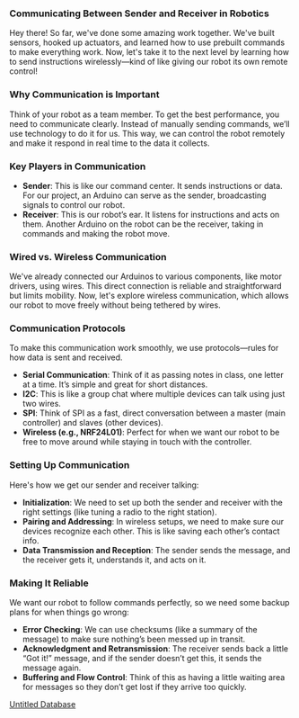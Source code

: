 ### Communicating Between Sender and Receiver in Robotics

Hey there! So far, we've done some amazing work together. We've built sensors, hooked up actuators, and learned how to use prebuilt commands to make everything work. Now, let's take it to the next level by learning how to send instructions wirelessly—kind of like giving our robot its own remote control!

### Why Communication is Important

Think of your robot as a team member. To get the best performance, you need to communicate clearly. Instead of manually sending commands, we’ll use technology to do it for us. This way, we can control the robot remotely and make it respond in real time to the data it collects.

### Key Players in Communication

- **Sender**: This is like our command center. It sends instructions or data. For our project, an Arduino can serve as the sender, broadcasting signals to control our robot.
- **Receiver**: This is our robot’s ear. It listens for instructions and acts on them. Another Arduino on the robot can be the receiver, taking in commands and making the robot move.

### Wired vs. Wireless Communication

We've already connected our Arduinos to various components, like motor drivers, using wires. This direct connection is reliable and straightforward but limits mobility. Now, let's explore wireless communication, which allows our robot to move freely without being tethered by wires.

### Communication Protocols

To make this communication work smoothly, we use protocols—rules for how data is sent and received.

- **Serial Communication**: Think of it as passing notes in class, one letter at a time. It’s simple and great for short distances.
- **I2C**: This is like a group chat where multiple devices can talk using just two wires.
- **SPI**: Think of SPI as a fast, direct conversation between a master (main controller) and slaves (other devices).
- **Wireless (e.g., NRF24L01)**: Perfect for when we want our robot to be free to move around while staying in touch with the controller.

### Setting Up Communication

Here's how we get our sender and receiver talking:

- **Initialization**: We need to set up both the sender and receiver with the right settings (like tuning a radio to the right station).
- **Pairing and Addressing**: In wireless setups, we need to make sure our devices recognize each other. This is like saving each other’s contact info.
- **Data Transmission and Reception**: The sender sends the message, and the receiver gets it, understands it, and acts on it.

### Making It Reliable

We want our robot to follow commands perfectly, so we need some backup plans for when things go wrong:

- **Error Checking**: We can use checksums (like a summary of the message) to make sure nothing’s been messed up in transit.
- **Acknowledgment and Retransmission**: The receiver sends back a little “Got it!” message, and if the sender doesn’t get this, it sends the message again.
- **Buffering and Flow Control**: Think of this as having a little waiting area for messages so they don’t get lost if they arrive too quickly.

[Untitled Database](https://www.notion.so/c7828accca054a7a811df774b732c055?pvs=21)